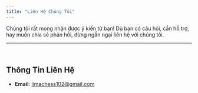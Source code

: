 ```yaml
---
title: "Liên Hệ Chúng Tôi"
---
```


Chúng tôi rất mong nhận được ý kiến từ bạn! Dù bạn có câu hỏi, cần hỗ trợ, hay muốn chia sẻ phản hồi, đừng ngần ngại liên hệ với chúng tôi.
&nbsp;

---

&nbsp;

## Thông Tin Liên Hệ

- **Email**: [limachess102@gmail.com](mailto:limachess102@gmail.com)

